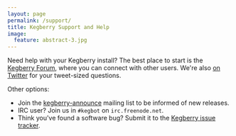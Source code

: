 ```yaml
---
layout: page
permalink: /support/
title: Kegberry Support and Help
image:
  feature: abstract-3.jpg
---
```


Need help with your Kegberry install? The best place to start is the
[Kegberry Forum](https://forum.kegbot.org/category/kegberry), where you
can connect with other users. We're also [on Twitter](http://twitter.com/Kegbot)
for your tweet-sized questions.

Other options:

* Join the [kegberry-announce](https://groups.google.com/forum/#!forum/kegberry-announce)
  mailing list to be informed of new releases. 
* IRC user? Join us in `#kegbot` on `irc.freenode.net`.
* Think you've found a software bug? Submit it to the
  [Kegberry issue tracker](https://github.com/Kegbot/kegberry/issues).

